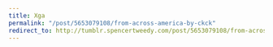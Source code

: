 ```yaml
---
title: Xga
permalink: "/post/5653079108/from-across-america-by-ckck"
redirect_to: http://tumblr.spencertweedy.com/post/5653079108/from-across-america-by-ckck
---
```


